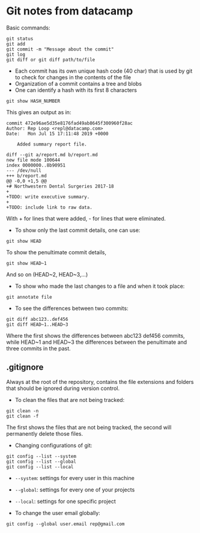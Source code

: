 # Git notes from datacamp

Basic commands:

```
git status
git add
git commit -m "Message about the commit"
git log
git diff or git diff path/to/file
```

* Each commit has its own unique hash code (40 char) that is used by git to check for changes in the contents of the file
* Organization of a commit contains a tree and blobs
* One can identify a hash with its first 8 characters

```
git show HASH_NUMBER
```

This gives an output as in:

```
commit 472e96ae5d35e8176fad49ab8645f300960f28ac
Author: Rep Loop <repl@datacamp.com>
Date:   Mon Jul 15 17:11:48 2019 +0000

    Added summary report file.

diff --git a/report.md b/report.md
new file mode 100644
index 0000000..8b90951
--- /dev/null
+++ b/report.md
@@ -0,0 +1,5 @@
+# Northwestern Dental Surgeries 2017-18
+
+TODO: write executive summary.
+
+TODO: include link to raw data.
```

With + for lines that were added, - for lines that were eliminated.

* To show only the last commit details, one can use:

```
git show HEAD
```

To show the penultimate commit details,

```
git show HEAD~1
```

And so on (HEAD~2, HEAD~3,...)

* To show who made the last changes to a file and when it took place:

```
git annotate file
```

* To see the differences between two commits:

```
git diff abc123..def456
git diff HEAD~1..HEAD~3
```

Where the first shows the differences between abc123 def456 commits, while HEAD~1 and HEAD~3 the differences between the penultimate and three commits in the past.

## .gitignore
Always at the root of the repository, contains the file extensions and folders that should be ignored during version control.

* To clean the files that are not being tracked:

```
git clean -n
git clean -f
```

The first shows the files that are not being tracked, the second will permanently delete those files.

* Changing configurations of git:

```
git config --list --system
git config --list --global
git config --list --local
```

* `--system`: settings for every user in this machine
* `--global`: settings for every one of your projects
* `--local`: settings for one specific project

* To change the user email globally:

```
git config --global user.email rep@gmail.com
```
